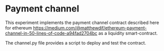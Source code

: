 # Payment channel

This experiment implements the payment channel contract described here for ethereum
https://medium.com/@matthewdif/ethereum-payment-channel-in-50-lines-of-code-a94fad2704bc
as a liquidity smart-contract.

The channel.py file provides a script to deploy and test the contract.